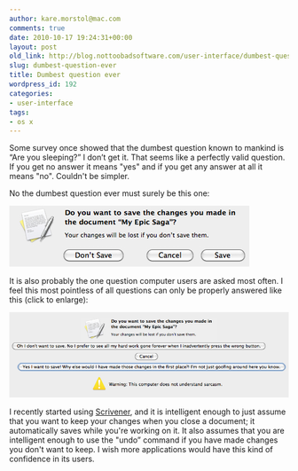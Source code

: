 ```yaml
---
author: kare.morstol@mac.com
comments: true
date: 2010-10-17 19:24:31+00:00
layout: post
old_link: http://blog.nottoobadsoftware.com/user-interface/dumbest-question-ever/
slug: dumbest-question-ever
title: Dumbest question ever
wordpress_id: 192
categories:
- user-interface
tags:
- os x
---
```


Some survey once showed that the dumbest question known to mankind is “Are you sleeping?” I don’t get it. That seems like a perfectly valid question. If you get no answer it means "yes" and if you get any answer at all it means "no". Couldn't be simpler.

No the dumbest question ever must surely be this one:


![](/media/old/currentsave.jpg)


It is also probably the one question computer users are asked most often. I feel this most pointless of all questions can only be properly answered like this (click to enlarge):


[![](/media/old/savedialog.jpg)](/media/old/savedialog.jpg)


I recently started using [Scrivener](https://www.literatureandlatte.com/scrivener/overview), and it is intelligent enough to just assume that you want to keep your changes when you close a document; it automatically saves while you're working on it. It also assumes that you are intelligent enough to use the "undo” command if you have made changes you don't want to keep. I wish more applications would have this kind of confidence in its users.
